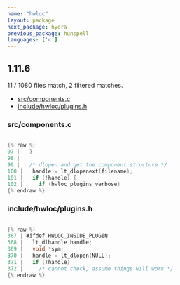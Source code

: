 ```yaml
---
name: "hwloc"
layout: package
next_package: hydra
previous_package: hunspell
languages: ['c']
---
```

## 1.11.6
11 / 1080 files match, 2 filtered matches.

 - [src/components.c](#srccomponentsc)
 - [include/hwloc/plugins.h](#includehwlocpluginsh)

### src/components.c

```c

{% raw %}
97 |   }
98 | 
99 |   /* dlopen and get the component structure */
100 |   handle = lt_dlopenext(filename);
101 |   if (!handle) {
102 |     if (hwloc_plugins_verbose)
{% endraw %}

```
### include/hwloc/plugins.h

```c

{% raw %}
367 | #ifdef HWLOC_INSIDE_PLUGIN
368 |   lt_dlhandle handle;
369 |   void *sym;
370 |   handle = lt_dlopen(NULL);
371 |   if (!handle)
372 |     /* cannot check, assume things will work */
{% endraw %}

```